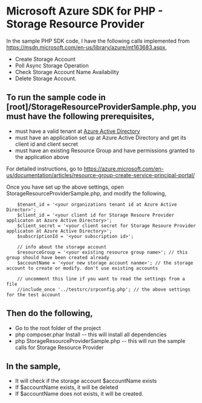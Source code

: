 # Microsoft Azure SDK for PHP - Storage Resource Provider

In the sample PHP SDK code, I have the following calls implemented from https://msdn.microsoft.com/en-us/library/azure/mt163683.aspx,

* Create Storage Account
* Poll Async Storage Operation
* Check Storage Account Name Availability
* Delete Storage Account.

## To run the sample code in [root]/StorageResourceProviderSample.php, you must have the following prerequisites,

* must have a valid tenant at [Azure Active Directory](https://manage.windowsazure.com/microsoft.onmicrosoft.com#Workspaces/ActiveDirectoryExtension/directory)
* must have an application set up at Azure Active Directory and get its client id and client secret
* must have an existing Resource Group and have permissions granted to the application above

For detailed instructions, go to https://azure.microsoft.com/en-us/documentation/articles/resource-group-create-service-principal-portal/

Once you have set up the above settings, open StorageResourceProviderSample.php, and modify the following,
```
    $tenant_id = '<your organizations tenant id at Azure Active Director>';
    $client_id = '<your client id for Storage Resoure Provider applicaton at Azure Active Directory>';
    $client_secret = '<your client secret for Storage Resoure Provider applicaton at Azure Active Directory>';
    $subscriptionId = '<your subscription id>';

    // info about the storage account
    $resourceGroup = '<your existing resource group name>'; // this group should have been created already
    $accountName = '<your new storage account nanme>'; // the storage account to create or modify. don't use existing accounts

    // uncomment this line if you want to read the settings from a file
    //include_once '../testsrc/srpconfig.php'; // the above settings for the test account
```

## Then do the following,
* Go to the root folder of the project
* php composer.phar Install    -- this will install all dependencies
* php StorageResourceProviderSample.php  -- this will run the sample calls for Storage Resource Provider


## In the sample,
* It will check if the storage account $accountName exists
* If $accountName exists, it will be deleted
* If $accountName does not exists, it will be created.



